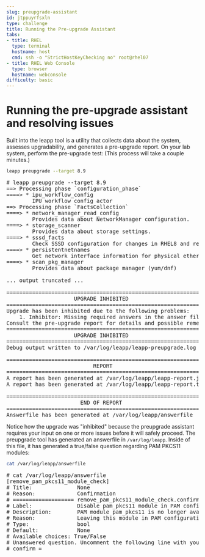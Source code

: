 ```yaml
---
slug: preupgrade-assistant
id: jtppuyrfsxln
type: challenge
title: Running the Pre-upgrade Assistant
tabs:
- title: RHEL
  type: terminal
  hostname: host
  cmd: ssh -o "StrictHostKeyChecking no" root@rhel07
- title: RHEL Web Console
  type: browser
  hostname: webconsole
difficulty: basic
---
```

# Running the pre-upgrade assistant and resolving issues

Built into the leapp tool is a utility that collects data about the system, assesses upgradability, and generates a pre-upgrade report. On your lab system, perform the pre-upgrade test: (This process will take a couple minutes.)

```bash
leapp preupgrade --target 8.9

```

<pre class=file>
# leapp preupgrade --target 8.9
==> Processing phase `configuration_phase`
====> * ipu_workflow_config
        IPU workflow config actor
==> Processing phase `FactsCollection`
====> * network_manager_read_config
        Provides data about NetworkManager configuration.
====> * storage_scanner
        Provides data about storage settings.
====> * sssd_facts
        Check SSSD configuration for changes in RHEL8 and report them in model.
====> * persistentnetnames
        Get network interface information for physical ethernet interfaces of the original system.
====> * scan_pkg_manager
        Provides data about package manager (yum/dnf)

... output truncated ...

============================================================
                     UPGRADE INHIBITED
============================================================
Upgrade has been inhibited due to the following problems:
    1. Inhibitor: Missing required answers in the answer file
Consult the pre-upgrade report for details and possible remediation.
============================================================
                     UPGRADE INHIBITED
============================================================
Debug output written to /var/log/leapp/leapp-preupgrade.log

============================================================
                           REPORT
============================================================
A report has been generated at /var/log/leapp/leapp-report.json
A report has been generated at /var/log/leapp/leapp-report.txt

============================================================
                       END OF REPORT
============================================================
Answerfile has been generated at /var/log/leapp/answerfile
</pre>

Notice how the upgrade was "inhibited" because the preupgrade assistant requires your input on one or more issues before it will safely proceed. The preupgrade tool has generated an answerfile in `/var/log/leapp`. Inside of this file, it has generated a true/false question regarding PAM PKCS11 modules:

```bash
cat /var/log/leapp/answerfile

```

<pre class=file>
# cat /var/log/leapp/answerfile
[remove_pam_pkcs11_module_check]
# Title:              None
# Reason:             Confirmation
# =================== remove_pam_pkcs11_module_check.confirm ==================
# Label:              Disable pam_pkcs11 module in PAM configuration? If no, the upgrade process will be interrupted.
# Description:        PAM module pam_pkcs11 is no longer available in RHEL-8 since it was replaced by SSSD.
# Reason:             Leaving this module in PAM configuration may lock out the system.
# Type:               bool
# Default:            None
# Available choices: True/False
# Unanswered question. Uncomment the following line with your answer
# confirm =
</pre>